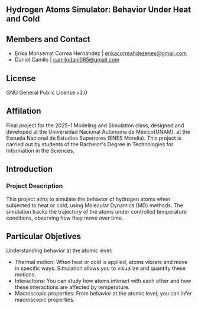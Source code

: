 ## Hydrogen Atoms Simulator: Behavior Under Heat and Cold

## Members and Contact
* Erika Monserrat Correa Hernández | erikacorreahdezenes@gmail.com
* Daniel Camilo  | camilodani065@gmail.com
## License
GNU General Public License v3.0
## Affilation
Final project for the 2025-1 Modeling and Simulation class, designed and developed at the Universidad Nacional Autonoma de México(UNAM), at the Escuela Nacional de Estudios Superiores (ENES Morelia). This project is carried out by students of the Bachelor's Degree in Technologies for Information in the Sciences.
## Introduction
### Project Description
This project aims to simulate the behavior of hydrogen atoms when subjected to heat or cold, using Molecular Dynamics (MD) methods. The simulation tracks the trajectory of the atoms under controlled temperature conditions, observing how they move over time.
## Particular Objetives

Understanding behavior at the atomic level:

* Thermal motion: When heat or cold is applied, atoms vibrate and move in specific ways. Simulation allows you to visualize and quantify these motions.
* Interactions: You can study how atoms interact with each other and how these interactions are affected by temperature.
* Macroscopic properties: From behavior at the atomic level, you can infer macroscopic properties.
